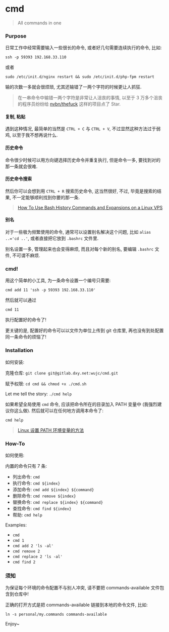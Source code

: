 # cmd

> All commands in one

### Purpose

日常工作中经常需要输入一些很长的命令, 或者好几句需要连续执行的命令, 比如:

`ssh -p 59393 192.168.33.110`

或者

`sudo /etc/init.d/nginx restart && sudo /etc/init.d/php-fpm restart`

输的次数一多就会很烦琐, 尤其还输错了一两个字符的时候更让人抓狂.

> 在一串命令中输错一两个字符是非常让人沮丧的事情, 以至于 3 万多个沮丧的程序员纷纷给 [nvbn/thefuck](https://github.com/nvbn/thefuck) 这样的项目点了 Star.

#### 复制, 粘贴

遇到这种情况, 最简单的当然是 `CTRL + C` 与 `CTRL + V`, 不过显然这种方法过于弱鸡, 以至于我不想再说什么.

#### 历史命令

命令很少时候可以用方向键选择历史命令并重复执行, 但是命令一多, 要找到对的那一条就会很难.

#### 历史命令搜索

然后你可以会想到用 `CTRL + R` 搜索历史命令, 这当然很好, 不过, 毕竟是搜索的结果, 不一定能够顺利找到你要的那一条.

> [How To Use Bash History Commands and Expansions on a Linux VPS](https://www.digitalocean.com/community/tutorials/how-to-use-bash-history-commands-and-expansions-on-a-linux-vps)

#### 别名

对于一些极为频繁使用的命令, 通常可以设置别名解决这个问题, 比如 `alias ..='cd ..'`, 或者直接把它放到 `.bashrc` 文件里.

别名设置一多, 管理起来也会变得麻烦, 而且对每个新的别名, 要编辑 `.bashrc` 文件, 不可谓不麻烦.

### cmd!

用这个简单的小工具, 为一条命令设置一个编号只需要:

`cmd add 11 'ssh -p 59393 192.168.33.110'`

然后就可以通过

`cmd 11`

执行配置好的命令了!

更关键的是, 配置好的命令可以以文件为单位上传到 git 仓库里, 再也没有到处配置同一条命令的烦恼了!

### Installation

如何安装:

克隆仓库: `git clone git@gitlab.dxy.net:wujc/cmd.git`

赋予权限: `cd cmd && chmod +x ./cmd.sh`

Let me tell the story: `./cmd help`

如果希望全局使用 `cmd` 命令, 应该把命令所在的目录加入 PATH 变量中 (我强烈建议你这么做). 然后就可以在任何地方调用本命令了:

`cmd help`

>  [Linux 设置 PATH 环境变量的方法](https://wujunchao.com/blog/p/214)

### How-To

如何使用:

内置的命令只有 7 条:

- 列出命令: `cmd`
- 执行命令: `cmd ${index}`
- 添加命令: `cmd add ${index} ${command}`
- 删除命令: `cmd remove ${index}`
- 替换命令: `cmd replace ${index} ${command}`
- 查找命令: `cmd find ${index}`
- 帮助: `cmd help`

Examples:

- `cmd`
- `cmd 1`
- `cmd add 2 'ls -al'`
- `cmd remove 2`
- `cmd replace 2 'ls -al'`
- `cmd find 2`

### 须知

为保证每个环境的命令配置不与别人冲突, 请不要把 commands-available 文件包含到仓库中!

正确的打开方式是把 commands-available 链接到本地的命令文件, 比如:

`ln -s personal/my.commands commands-available`

Enjoy~